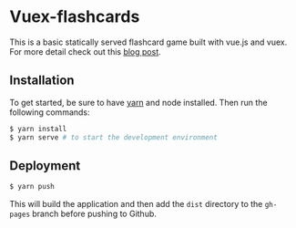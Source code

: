 # Vuex-flashcards

This is a basic statically served flashcard game built with vue.js and vuex.
For more detail check out this [blog post][post].

## Installation

To get started, be sure to have [yarn][yarn] and node installed. Then run the
following commands:

```bash
$ yarn install
$ yarn serve # to start the development environment
```

## Deployment

```bash
$ yarn push
```

This will build the application and then add the `dist` directory to the
`gh-pages` branch before pushing to Github.

[yarn]: https://yarnpkg.com/lang/en/docs/install/
[post]: http://www.cyrusstoller.com/2018/02/17/building-a-basic-flashcard-game-using-vuejs-and-vuex
